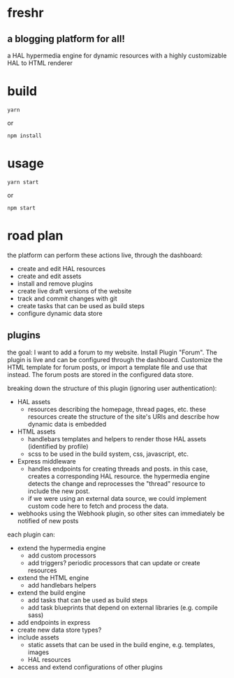 # freshr
## a blogging platform for all!
a HAL hypermedia engine for dynamic resources with a highly customizable HAL to HTML renderer

# build

```
yarn
```

or

```
npm install
```

# usage

```
yarn start
```

or

```
npm start
```

# road plan
the platform can perform these actions live, through the dashboard:
 - create and edit HAL resources
 - create and edit assets
 - install and remove plugins
 - create live draft versions of the website
 - track and commit changes with git
 - create tasks that can be used as build steps
 - configure dynamic data store

## plugins
the goal: I want to add a forum to my website. Install Plugin "Forum". The plugin is live and can be configured through the dashboard. Customize the HTML template for forum posts, or import a template file and use that instead. The forum posts are stored in the configured data store.

breaking down the structure of this plugin (ignoring user authentication):
 - HAL assets
 	 - resources describing the homepage, thread pages, etc. these resources create the structure of the site's URIs and describe how dynamic data is embedded
 - HTML assets
 	 - handlebars templates and helpers to render those HAL assets (identified by profile)
 	 - scss to be used in the build system, css, javascript, etc.
 - Express middleware
 	 - handles endpoints for creating threads and posts. in this case, creates a corresponding HAL resource. the hypermedia engine detects the change and reprocesses the "thread" resource to include the new post.
 	 - if we were using an external data source, we could implement custom code here to fetch and process the data.
 - webhooks using the Webhook plugin, so other sites can immediately be notified of new posts

each plugin can:
 - extend the hypermedia engine
   - add custom processors
   - add triggers? periodic processors that can update or create resources
 - extend the HTML engine
   - add handlebars helpers
 - extend the build engine
	 - add tasks that can be used as build steps
 	 - add task blueprints that depend on external libraries (e.g. compile sass)
 - add endpoints in express
 - create new data store types?
 - include assets
 	 - static assets that can be used in the build engine, e.g. templates, images
 	 - HAL resources
 - access and extend configurations of other plugins

